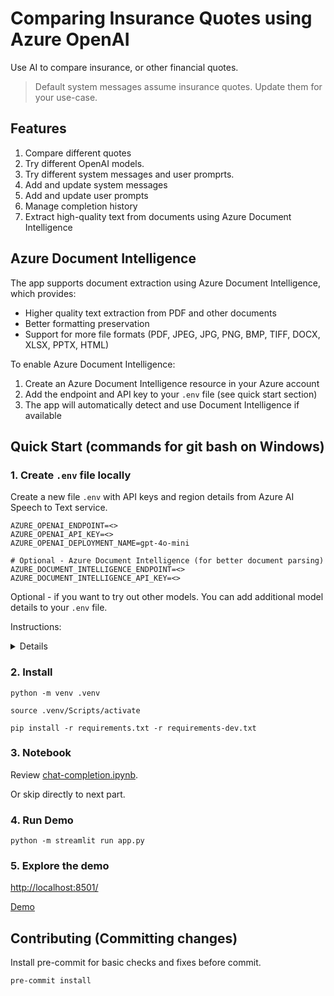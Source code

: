 # Comparing Insurance Quotes using Azure OpenAI

Use AI to compare insurance, or other financial quotes.

> Default system messages assume insurance quotes. Update them for your use-case.

## Features

1. Compare different quotes
2. Try different OpenAI models.
3. Try different system messages and user promprts.
4. Add and update system messages
5. Add and update user prompts
6. Manage completion history
7. Extract high-quality text from documents using Azure Document Intelligence

## Azure Document Intelligence

The app supports document extraction using Azure Document Intelligence, which provides:
- Higher quality text extraction from PDF and other documents
- Better formatting preservation
- Support for more file formats (PDF, JPEG, JPG, PNG, BMP, TIFF, DOCX, XLSX, PPTX, HTML)

To enable Azure Document Intelligence:
1. Create an Azure Document Intelligence resource in your Azure account
2. Add the endpoint and API key to your `.env` file (see quick start section)
3. The app will automatically detect and use Document Intelligence if available

## Quick Start (commands for git bash on Windows)

### 1. Create `.env` file locally

Create a new file `.env` with API keys and region details from Azure AI Speech to Text service.

```.env
AZURE_OPENAI_ENDPOINT=<>
AZURE_OPENAI_API_KEY=<>
AZURE_OPENAI_DEPLOYMENT_NAME=gpt-4o-mini

# Optional - Azure Document Intelligence (for better document parsing)
AZURE_DOCUMENT_INTELLIGENCE_ENDPOINT=<>
AZURE_DOCUMENT_INTELLIGENCE_API_KEY=<>
```

Optional - if you want to try out other models. You can add additional model details to your `.env` file.

Instructions:

<details>

```
## Additional model configurations
# o3 mini
MODEL_O3_MINI_NAME=o3-mini
MODEL_O3_MINI_ENDPOINT=<>
MODEL_O3_MINI_API_KEY=<>
MODEL_O3_MINI_DEPLOYMENT_NAME=o3-mini
MODEL_O3_MINI_API_VERSION=2024-12-01-preview
MODEL_O3_MINI_TOKEN_PARAM=max_completion_tokens # o3 mini uses max_completion_token as parameter name
MODEL_O3_MINI_UNSUPPORTED_PARAMS=temperature # o3 mini does not support temperature

# 4o
MODEL_4O_NAME=4o
MODEL_4O_ENDPOINT=<>
MODEL_4O_API_KEY=<>
MODEL_4O_DEPLOYMENT_NAME=4o
MODEL_4O_API_VERSION=2025-01-01-preview
MODEL_4O_TOKEN_PARAM=max_tokens
```
</details>

### 2. Install

`python -m venv .venv`

`source .venv/Scripts/activate`

`pip install -r requirements.txt -r requirements-dev.txt`

### 3. Notebook

Review [chat-completion.ipynb](./notebooks/chat-completion.ipynb).

Or skip directly to next part.

### 4. Run Demo

`python -m streamlit run app.py`

### 5. Explore the demo

[http://localhost:8501/](http://localhost:8501/)

[Demo](./diagrams/demo.mp4)

## Contributing (Committing changes)

Install pre-commit for basic checks and fixes before commit.

`pre-commit install`

